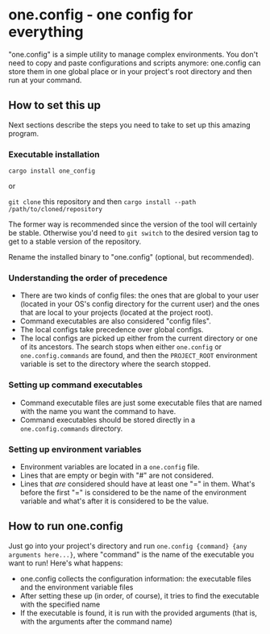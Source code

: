 # one.config - one config for everything

"one.config" is a simple utility to manage complex environments. You don't need to copy and paste configurations and scripts anymore: one.config can store them in one global place or in your project's root directory and then run at your command.

## How to set this up

Next sections describe the steps you need to take to set up this amazing program.

### Executable installation

`cargo install one_config`

or

`git clone` this repository and then `cargo install --path /path/to/cloned/repository`

The former way is recommended since the version of the tool will certainly be stable. Otherwise you'd need to `git switch` to the desired version tag to get to a stable version of the repository.

Rename the installed binary to "one.config" (optional, but recommended).

### Understanding the order of precedence

* There are two kinds of config files: the ones that are global to your user (located in your OS's config directory for the current user) and the ones that are local to your projects (located at the project root).
* Command executables are also considered "config files".
* The local configs take precedence over global configs.
* The local configs are picked up either from the current directory or one of its ancestors. The search stops when either `one.config` or `one.config.commands` are found, and then the `PROJECT_ROOT` environment variable is set to the directory where the search stopped.

### Setting up command executables

* Command executable files are just some executable files that are named with the name you want the command to have.
* Command executables should be stored directly in a `one.config.commands` directory.

### Setting up environment variables

* Environment variables are located in a `one.config` file.
* Lines that are empty or begin with "#" are not considered.
* Lines that *are* considered should have at least one "=" in them. What's before the first "=" is considered to be the name of the environment variable and what's after it is considered to be the value.

## How to run one.config

Just go into your project's directory and run `one.config {command} {any arguments here...}`, where "command" is the name of the executable you want to run! Here's what happens:

* one.config collects the configuration information: the executable files and the environment variable files
* After setting these up (in order, of course), it tries to find the executable with the specified name
* If the executable is found, it is run with the provided arguments (that is, with the arguments after the command name)
